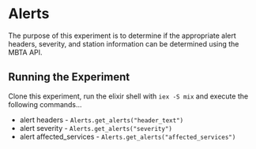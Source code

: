 # Alerts
The purpose of this experiment is to determine if the appropriate alert headers, severity, and station information can be determined using the MBTA API.

## Running the Experiment
Clone this experiment, run the elixir shell with `iex -S mix` and execute the following commands...
  * alert headers - `Alerts.get_alerts("header_text")`
  * alert severity - `Alerts.get_alerts("severity")`
  * alert affected_services - `Alerts.get_alerts("affected_services")`
